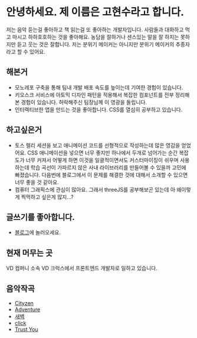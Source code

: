 # 안녕하세요. 제 이름은 고현수라고 합니다.

저는 음악 듣는걸 좋아하고 책 읽는걸 또 좋아하는 개발자입니다. 사람들과 대화하고 먹고 마시고 하하호호하는 것을 좋아해요. 농담을 잘하거나 센스있는 말을 잘 하지는 못하지만 듣고 웃는 것은 잘합니다. 저는 분위기 메이커는 아니지만 분위기 메이커의 추종자라고 할 수 있어요.

## 해본거
- 모노레포 구축을 통해 팀내 개발 배포 속도를 높이는데 기여한 경험이 있습니다.
- 키오스크 서비스에 아토믹 디자인 패턴을 적용해서 복잡한 컴포넌트를 전부 정리해본 경험이 있습니다. 허락해주신 팀장님께 이 영광을 돌립니다.
- 인터렉티브한 앱을 만드는 것을 좋아합니다. CSS를 열심히 공부하고 있습니다.

## 하고싶은거
- 토스 렐리 세션을 보고 애니메이션 코드를 선형적으로 작성하는데 많은 영감을 얻었어요. CSS 애니메이션을 넣으면 너무 좋지만 하나에서 두개로 넘어가는 순간 복잡도가 너무 커져서 어떻게 하면 이것을 일괄적이면서도 커스터마이징이 쉬우며 사용하는데 학습 곡선이 가파르지 않은 사내 라이브러리를 만들어볼 수 있을까 고민에 빠졌습니다. 다음번에 블로그에서 이 문제를 해결한 것에 대해서 소개할 수 있으면 너무 좋을 것 같아요.
- 컴퓨터 그래픽스에 관심이 많아요. 그래서 threeJS를 공부해보곤 있는데 아 왜이렇게 찍먹하고 싶은게 많지...?  

## 글쓰기를 좋아합니다.
- [블로그](https://www.hyunsu.info)에 놀러오세요.

## 현재 머무는 곳
VD 컴퍼니 소속 VD 크럭스에서 프론트엔드 개발자로 일하고 있습니다. 

## 음악작곡
- [Cityzen](https://www.youtube.com/watch?v=4BQK3oyTDqA)
- [Adventure](https://www.youtube.com/watch?v=myWIrhDQA_o)
- [새벽](https://youtu.be/wvbJMo7S_AM)
- [click](https://www.youtube.com/watch?v=3lBz84R1EPg)
- [Trust You](https://www.youtube.com/watch?v=GuT3j5kiQJw)
